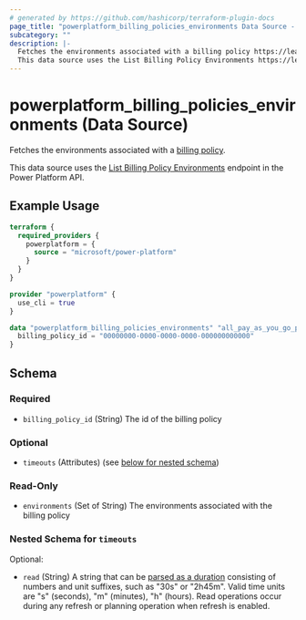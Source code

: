 ```yaml
---
# generated by https://github.com/hashicorp/terraform-plugin-docs
page_title: "powerplatform_billing_policies_environments Data Source - Power Platform"
subcategory: ""
description: |-
  Fetches the environments associated with a billing policy https://learn.microsoft.com/power-platform/admin/pay-as-you-go-overview#what-is-a-billing-policy.
  This data source uses the List Billing Policy Environments https://learn.microsoft.com/rest/api/power-platform/licensing/billing-policy-environment/list-billing-policy-environments endpoint in the Power Platform API.
---
```


# powerplatform_billing_policies_environments (Data Source)

Fetches the environments associated with a [billing policy](https://learn.microsoft.com/power-platform/admin/pay-as-you-go-overview#what-is-a-billing-policy).

This data source uses the [List Billing Policy Environments](https://learn.microsoft.com/rest/api/power-platform/licensing/billing-policy-environment/list-billing-policy-environments) endpoint in the Power Platform API.

## Example Usage

```terraform
terraform {
  required_providers {
    powerplatform = {
      source = "microsoft/power-platform"
    }
  }
}

provider "powerplatform" {
  use_cli = true
}

data "powerplatform_billing_policies_environments" "all_pay_as_you_go_policy_envs" {
  billing_policy_id = "00000000-0000-0000-0000-000000000000"
}
```

<!-- schema generated by tfplugindocs -->
## Schema

### Required

- `billing_policy_id` (String) The id of the billing policy

### Optional

- `timeouts` (Attributes) (see [below for nested schema](#nestedatt--timeouts))

### Read-Only

- `environments` (Set of String) The environments associated with the billing policy

<a id="nestedatt--timeouts"></a>
### Nested Schema for `timeouts`

Optional:

- `read` (String) A string that can be [parsed as a duration](https://pkg.go.dev/time#ParseDuration) consisting of numbers and unit suffixes, such as "30s" or "2h45m". Valid time units are "s" (seconds), "m" (minutes), "h" (hours). Read operations occur during any refresh or planning operation when refresh is enabled.
